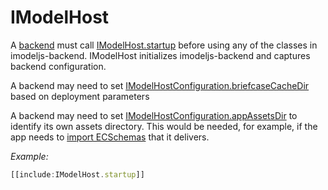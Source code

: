 # IModelHost

A [backend](../Glossary.md#backend) must call [IModelHost.startup]($backend) before using any of the classes in imodeljs-backend. IModelHost initializes imodeljs-backend and captures backend configuration.

A backend may need to set [IModelHostConfiguration.briefcaseCacheDir]($backend) based on deployment parameters

A backend may need to set [IModelHostConfiguration.appAssetsDir]($backend) to identify its own assets directory. This would be needed, for example, if the app needs to [import ECSchemas](SchemasAndElementsInTypeScript.md) that it delivers.

*Example:*
 ```ts
 [[include:IModelHost.startup]]
 ```
